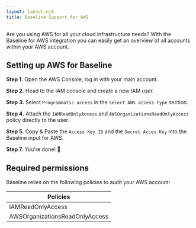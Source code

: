 ```yaml
---
layout: layout.njk
title: Baseline Support for AWS
---
```


Are you using AWS for all your cloud infrastructure needs? 
With the Baseline for AWS integration you can easily get an overview of all accounts within your AWS account.

## Setting up AWS for Baseline

**Step 1.** Open the AWS Console, log in with your main account.

**Step 2.** Head to the IAM console and create a new IAM user.

**Step 3.** Select `Programmatic access` in the `Select AWS access type` section.

**Step 4.** Attach the `IAMReadOnlyAccess` and `AWSOrganizationsReadOnlyAccess` policy directly to the user.

**Step 5.** Copy & Paste the `Access Key ID` and the `Secret Acces Key` into the Baseline input for AWS.

**Step 7.** You're done! 🎉 

## Required permissions

Baseline relies on the following policies to audit your AWS account:

| Policies                       |
|--------------------------------|
| IAMReadOnlyAccess              |
| AWSOrganizationsReadOnlyAccess |

